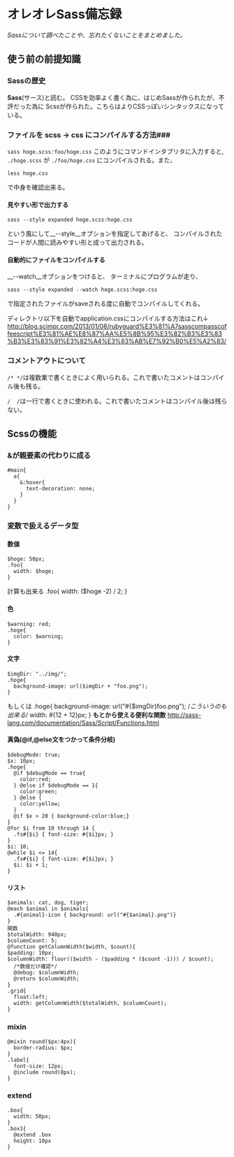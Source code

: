 # オレオレSass備忘録

_Sassについて調べたことや、忘れたくないことをまとめました。_

## 使う前の前提知識

### Sassの歴史

__Sass__(サース)と読む。
  CSSを効率よく書く為に、はじめSassが作られたが、不評だった為に
Scssが作られた。こちらはよりCSSっぽいシンタックスになっている。

### ファイルを scss -> css にコンパイルする方法###

`sass hoge.scss:foo/hoge.css`
このようにコマンドインタプリタに入力すると,
  `./hoge.scss` が `./foo/hoge.css`
にコンパイルされる。また、

`less hoge.css`

で中身を確認出来る。

#### 見やすい形で出力する

`sass --style expanded hoge.scss:hoge.css`

という風にして__--style__オプションを指定してあげると、
コンパイルされたコードが人間に読みやすい形と成って出力される。

#### 自動的にファイルをコンパイルする

__--watch__オプションをつけると、
ターミナルにプログラムが走り、

`sass --style expanded --watch hoge.scss:hoge.css`

で指定されたファイルがsaveされる度に自動でコンパイルしてくれる。

ディレクトリ以下を自動でapplication.cssにコンパイルする方法はこれ↓
<http://blog.scimpr.com/2013/01/08/rubyguard%E3%81%A7sasscompasscoffeescript%E3%81%AE%E8%87%AA%E5%8B%95%E3%82%B3%E3%83%B3%E3%83%91%E3%82%A4%E3%83%AB%E7%92%B0%E5%A2%83/>

### コメントアウトについて
`/* */`は複数業で書くときによく用いられる。これで書いたコメントはコンパイル後も残る。

`/  /`は一行で書くときに使われる。これで書いたコメントはコンパイル後は残らない。

## Scssの機能
### &が親要素の代わりに成る
    #main{
      a{
        &:hover{
          text-decoration: none;
        }
      }
    }

### 変数で扱えるデータ型
#### 数値
    $hoge: 50px;
    .foo{
      width: $hoge;
    }
計算も出来る
    .foo{
      width: ($hoge -2) / 2;
    }
#### 色
    $warning: red;
    .hoge{
      color: $warning;
    }
#### 文字
    $imgDir: "../img/";
    .hoge{
      background-image: url($imgDir + "foo.png");
    }
もしくは
    .hoge{
      background-image: url("#{$imgDir}foo.png");
      /*こういうのも出来る*/
      width: #{12 + 12}px;
   }
__もとから使える便利な関数__
<http://sass-lang.com/documentation/Sass/Script/Functions.html>
#### 真偽(@if,@else文をつかって条件分岐)
    $debugMode: true;
    $x: 10px;
    .hoge{
      @if $debugMode == true{
        color:red;
      } @else if $debugMode == 1{
        color:green;
      } @else {
        color:yellow;
      }
      @if $x > 20 { background-color:blue;}
    }
    @for $i from 10 through 14 {
      .fs#{$i} { font-size: #{$i}px; }
    }
    $i: 10;
    @while $i <= 14{
      .fs#{$i} { font-size: #{$i}px; }
      $i: $i + 1;
    }
#### リスト
    $animals: cat, dog, tiger;
    @each $animal in $animals{
      .#{animal}-icon { background: url("#{$animal}.png")}
    }
    関数
    $totalWidth: 940px;
    $columnCount: 5;
    @function getColumnWidth($width, $count){
    $padding: 10px;
    $columnWidth: floor(($width - ($padding * ($count -1))) / $count);
      /*数値だけ確認*/
      @debug: $columnWidth;
      @return $columnWidth;
    }
    .grid{
      float:left;
      width: getColumnWidth($totalWidth, $columnCount);
    }
### mixin
    @mixin round($px:4px){
      border-radius: $px;
    }
    .label{
      font-size: 12px;
      @include round(8px);
    }
### extend
    .box{
      width: 50px;
    }
    .box1{
      @extend .box
      height: 10px
    }